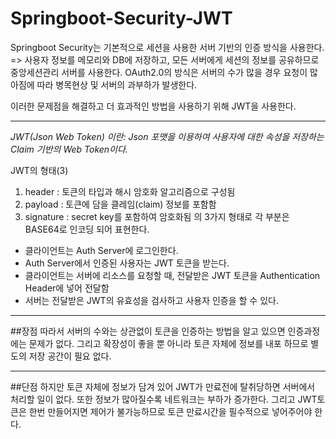 # Springboot-Security-JWT

Springboot Security는 기본적으로 세션을 사용한 서버 기반의 인증 방식을 사용한다.
 => 사용자 정보를 메모리와 DB에 저장하고, 모든 서버에게 세션의 정보를 공유하므로 중앙세션관리 서버를 사용한다.
OAuth2.0의 방식은 서버의 수가 많을 경우 요청이 많아짐에 따라 병목현상 및 서버의 과부하가 발생한다.

이러한 문제점을 해결하고 더 효과적인 방법을 사용하기 위해 JWT을 사용한다.
___

*JWT(Json Web Token) 이란: Json 포맷을 이용하여 사용자에 대한 속성을 저장하는 Claim 기반의 Web Token이다.*

JWT의 형태(3)
  1) header : 토큰의 타입과 해시 암호화 알고리즘으로 구성됨
  2) payload : 토큰에 담을 클레임(claim) 정보를 포함함
  3) signature : secret key를 포함하여 암호화됨
의 3가지 형태로 각 부분은 BASE64로 인코딩 되어 표현한다.   

  - 클라이언트는 Auth Server에 로그인한다.
  - Auth Server에서 인증된 사용자는 JWT 토큰을 받는다.
  - 클라이언트는 서버에 리소스를 요청할 때, 전달받은 JWT 토큰을 Authentication Header에 넣어 전달함
  - 서버는 전달받은 JWT의 유효성을 검사하고 사용자 인증을 할 수 있다.
  
___
##장점
따라서 서버의 수와는 상관없이 토큰을 인증하는 방법을 알고 있으면 인증과정에는 문제가 없다.
그리고 확장성이 좋을 뿐 아니라 토큰 자체에 정보를 내포 하므로 별도의 저장 공간이 필요 없다.
___
##단점
하지만 토큰 자체에 정보가 담겨 있어 JWT가 만료전에 탈취당하면 서버에서 처리할 일이 없다.
또한 정보가 많아질수록 네트워크는 부하가 증가한다.
그리고 JWT토큰은 한번 만들어지면 제어가 불가능하므로 토큰 만료시간을 필수적으로 넣어주어야 한다.
